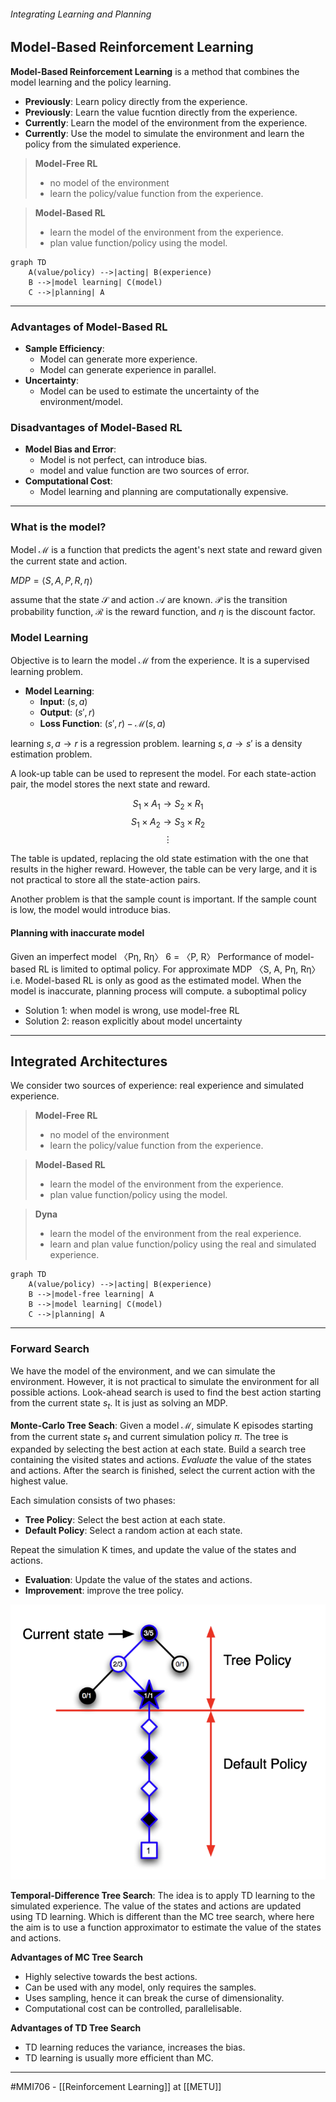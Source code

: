 ###### Integrating Learning and Planning ######

## Model-Based Reinforcement Learning ##
**Model-Based Reinforcement Learning** is a method that combines the model learning and the policy learning.


- **Previously**: Learn policy directly from the experience.
- **Previously**: Learn the value fucntion directly from the experience.
- **Currently**: Learn the model of the environment from the experience.
- **Currently**: Use the model to simulate the environment and learn the policy from the simulated experience.

> **Model-Free RL**
> - no model of the environment
> -  learn the policy/value function from the experience. 

>
> **Model-Based RL**
> - learn the model of the environment from the experience.
> - plan value function/policy using the model.

```mermaid
graph TD
    A(value/policy) -->|acting| B(experience)
    B -->|model learning| C(model)
    C -->|planning| A
```

------

### **Advantages of Model-Based RL** ###
- **Sample Efficiency**: 
    - Model can generate more experience.
    - Model can generate experience in parallel.
- **Uncertainty**: 
    - Model can be used to estimate the uncertainty of the environment/model.



### **Disadvantages of Model-Based RL** ###
- **Model Bias and Error**:
    - Model is not perfect, can introduce bias.
    - model and value function are two sources of error.
- **Computational Cost**:
    - Model learning and planning are computationally expensive.

----

### **What is the model?** ###
Model $\mathcal{M}$ is a function that predicts the agent's next state and reward given the current state and action. 

$MDP = \langle S, A, P, R, \eta \rangle$

assume that the state $\mathcal{S}$ and action $\mathcal{A}$ are known. $\mathcal{P}$ is the transition probability function, $\mathcal{R}$ is the reward function, and $\eta$ is the discount factor.

### **Model Learning** ###
Objective is to learn the model $\mathcal{M}$ from the experience. It is a supervised learning problem.

- **Model Learning**: 
    - **Input**: $(s, a)$
    - **Output**: $(s', r)$
    - **Loss Function**: $(s', r) - \mathcal{M}(s, a)$

learning $s,a \rightarrow r$ is a regression problem.
learning $s,a \rightarrow s'$ is a density estimation problem. 

A look-up table can be used to represent the model. For each state-action pair, the model stores the next state and reward.

$$S_1 \times A_1 \rightarrow S_2 \times R_1$$
$$S_1 \times A_2 \rightarrow S_3 \times R_2$$
$$ \vdots $$

The table is updated, replacing the old state estimation with the one that results in the higher reward. However, the table can be very large, and it is not practical to store all the state-action pairs.

Another problem is that the sample count is important. If the sample count is low, the model would introduce bias.

#### Planning with inaccurate model ####
Given an imperfect model 〈Pη, Rη〉 6 = 〈P, R〉
Performance of model-based RL is limited to optimal policy.
For approximate MDP 〈S, A, Pη, Rη〉
i.e. Model-based RL is only as good as the estimated model.
When the model is inaccurate, planning process will compute.
a suboptimal policy
- Solution 1: when model is wrong, use model-free RL
- Solution 2: reason explicitly about model uncertainty

------

## Integrated Architectures ##

We consider two sources of experience: real experience and simulated experience.

> **Model-Free RL**
> - no model of the environment
> -  learn the policy/value function from the experience. 

>
> **Model-Based RL**
> - learn the model of the environment from the experience.
> - plan value function/policy using the model.

> **Dyna**
> - learn the model of the environment from the real experience.
> - learn and plan value function/policy using the real and simulated experience.

```mermaid
graph TD
    A(value/policy) -->|acting| B(experience)
    B -->|model-free learning| A
    B -->|model learning| C(model)
    C -->|planning| A
```

-----

### Forward Search ###
We have the model of the environment, and we can simulate the environment. However, it is not practical to simulate the environment for all possible actions. Look-ahead search is used to find the best action starting from the current state $s_t$. It is just as solving an MDP.

**Monte-Carlo Tree Seach**: Given a model $\mathcal{M}$, simulate K episodes starting from the current state $s_{t}$ and current simulation policy $\pi$. The tree is expanded by selecting the best action at each state. Build a search tree containing the visited states and actions. _Evaluate_ the value of the states and actions. After the search is finished, select the current action with the highest value.

Each simulation consists of two phases:
- **Tree Policy**: Select the best action at each state.
- **Default Policy**: Select a random action at each state.

Repeat the simulation K times, and update the value of the states and actions.
- **Evaluation**: Update the value of the states and actions.
- **Improvement**: improve the tree policy.

![Monte-Carlo Tree Search](figures/MCTS.png)


**Temporal-Difference Tree Search**: The idea is to apply TD learning to the simulated experience. The value of the states and actions are updated using TD learning. Which is different than the MC tree search, where here the aim is to use a function approximator to estimate the value of the states and actions.

**Advantages of MC Tree Search**
- Highly selective towards the best actions.
- Can be used with any model, only requires the samples.
- Uses sampling, hence it can break the curse of dimensionality.
- Computational cost can be controlled, parallelisable.

**Advantages of TD Tree Search**
- TD learning reduces the variance, increases the bias.
- TD learning is usually more efficient than MC.















-----
#MMI706 - [[Reinforcement Learning]] at [[METU]]